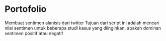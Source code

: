 # Portofolio
Membuat sentimen alanisis dari twitter
Tujuan dari script ini adalah mencari nilai sentimen untuk beberapa studi kasus yang diinginkan, apakah dominan sentimen positif atau negatif
